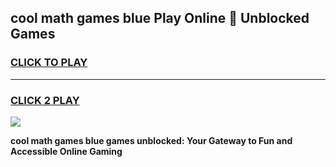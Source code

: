 
## cool math games blue Play Online 👋 Unblocked Games
<h3>
<a href="https://news.freeplayer.one?title=cool_math_games_blue&ref=17CMG">CLICK TO PLAY</a></h3>
<hr>

<h3>
<a href="https://news.freeplayer.one?title=cool_math_games_blue&ref=17CMG">CLICK 2 PLAY</a>
  
</h3>

<a href="https://news.freeplayer.one?title=cool_math_games_blue&ref=17CMG/"><img src="https://clearcache.store/games.png"></a>


**cool math games blue games unblocked: Your Gateway to Fun and Accessible Online Gaming**
